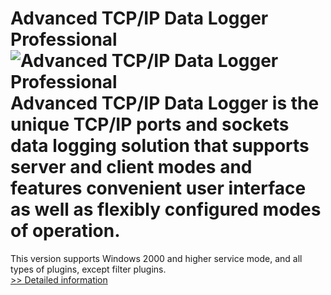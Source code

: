 # Advanced TCP/IP Data Logger Professional<br />![Advanced TCP/IP Data Logger Professional](https://mycommerce.akamaized.net/api/pimages/P300083363/BIG/300083363.GIF)<br />Advanced TCP/IP Data Logger is the unique TCP/IP ports and sockets data logging solution that supports server and client modes and features convenient user interface as well as flexibly configured modes of operation.

This version supports Windows 2000 and higher service mode, and all types of plugins, except filter plugins.<br />[>> Detailed information](https://secure.shareit.com/shareit/product.html?productid=300083363&affiliateid=200057808)